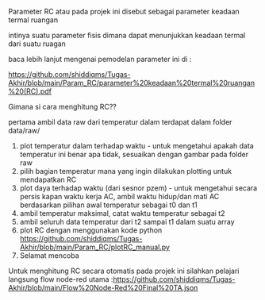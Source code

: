 Parameter RC atau pada projek ini disebut sebagai parameter keadaan termal ruangan

intinya suatu parameter fisis dimana dapat menunjukkan keadaan termal dari suatu ruagan 

baca lebih lanjut mengenai pemodelan parameter ini di :

https://github.com/shiddiqms/Tugas-Akhir/blob/main/Param_RC/parameter%20keadaan%20termal%20ruangan%20(RC).pdf

Gimana si cara menghitung RC??

pertama ambil data raw dari temperatur dalam terdapat dalam folder data/raw/

1. plot temperatur dalam terhadap waktu - untuk mengetahui apakah data temperatur ini benar apa tidak, sesuaikan dengan gambar pada folder raw
2. pilih bagian temperatur mana yang ingin dilakukan plotting untuk mendapatkan RC 
3. plot daya terhadap waktu (dari sesnor pzem) - untuk mengetahui secara persis kapan waktu kerja AC, ambil waktu hidup/dan mati AC berdasarkan pilihan awal temperatur sebagai t0 dan t1
4. ambil temperatur maksimal, catat waktu temperatur sebagai t2
5. ambil seluruh data temperatur dari t2 sampai t1 dalam suatu array
6. plot RC dengan menggunakan kode python https://github.com/shiddiqms/Tugas-Akhir/blob/main/Param_RC/plotRC_manual.py 
7. Selamat mencoba

Untuk menghitung RC secara otomatis pada projek ini silahkan pelajari langsung flow node-red utama :https://github.com/shiddiqms/Tugas-Akhir/blob/main/Flow%20Node-Red%20Final%20TA.json
